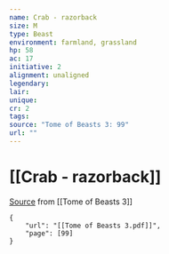 ```yaml
---
name: Crab - razorback
size: M
type: Beast
environment: farmland, grassland
hp: 58
ac: 17
initiative: 2
alignment: unaligned
legendary: 
lair: 
unique: 
cr: 2
tags: 
source: "Tome of Beasts 3: 99"
url: ""
---
```

# [[Crab - razorback]]

[Source](zotero://open-pdf/library/items/BLGR9HVR?page=99) from [[Tome of Beasts 3]]

```pdf
{
	"url": "[[Tome of Beasts 3.pdf]]",
	"page": [99]
}
```

